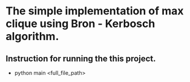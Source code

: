 # The simple implementation of max clique using Bron - Kerbosch algorithm.

## Instruction for running the this project.

- python main <full_file_path>
